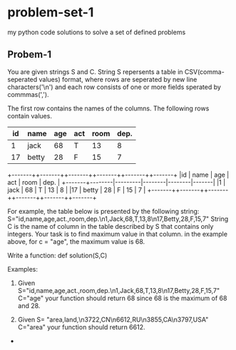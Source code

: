# problem-set-1
my python code solutions to solve a set of defined problems

## Probem-1
You are given strings S and C. String S repersents a table in CSV(comma-seperated values) format, where rows are seperated by new line characters('\n') and each row consists of one or more fields sperated by commmas(',').

The first row contains the names of the columns. The following rows contain values.

id | name | age | act | room | dep. |
---|------|-----|----|------|-------|
1  | jack | 68  | T  | 13   | 8     |
17  | betty | 28  | F  | 15   | 7   |

+-------++-------++-------++-------++-------++-------+
|id 	| name   | age	   |   act  |	room | dep.  |
+-------+--------|---------|--------|--------|-------|
|1	| jack   | 68      |  T     | 13     |  8    |
|17	| betty  | 28      |  F     | 15     |  7    |
+-------++-------++-------++-------++-------++-------+ 

For example, the table below is presented by the following string: S="id,name,age,act.,room,dep.\n1,Jack,68,T,13,8\n17,Betty,28,F,15,7" 
String C is the name of column in the table described by S that contains only integers. Your task is to find maximum value in that column. in the example above, for c = "age", the maximum value is 68.

Write a function:
def solution(S,C) 

Examples:

1. Given S="id,name,age,act.,room,dep.\n1,Jack,68,T,13,8\n17,Betty,28,F,15,7" C="age" your function should return 68 since 68 is the maximum of 68 and 28.

2. Given S= "area,land,\n3722,CN\n6612,RU\n3855,CA\n3797,USA" C="area" your function should return 6612.

-
